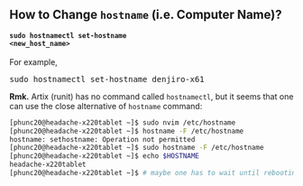 ## How to Change <code>hostname</code> (i.e. Computer Name)?
<code><b>sudo hostnamectl set-hostname \<new_host_name\></b></code>
<br>
<br>
For example,
<pre>
sudo hostnamectl set-hostname denjiro-x61
</pre>

**Rmk.**
Artix (runit) has no command called `hostnamectl`, but it seems that one can use the close
alternative of `hostname` command:
```bash
[phunc20@headache-x220tablet ~]$ sudo nvim /etc/hostname
[phunc20@headache-x220tablet ~]$ hostname -F /etc/hostname
hostname: sethostname: Operation not permitted
[phunc20@headache-x220tablet ~]$ sudo hostname -F /etc/hostname
[phunc20@headache-x220tablet ~]$ echo $HOSTNAME
headache-x220tablet
[phunc20@headache-x220tablet ~]$ # maybe one has to wait until rebooting into the system?
```

